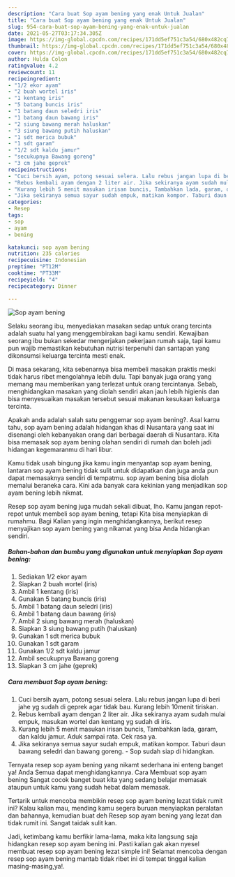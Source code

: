 ```yaml
---
description: "Cara buat Sop ayam bening yang enak Untuk Jualan"
title: "Cara buat Sop ayam bening yang enak Untuk Jualan"
slug: 954-cara-buat-sop-ayam-bening-yang-enak-untuk-jualan
date: 2021-05-27T03:17:34.305Z
image: https://img-global.cpcdn.com/recipes/171dd5ef751c3a54/680x482cq70/sop-ayam-bening-foto-resep-utama.jpg
thumbnail: https://img-global.cpcdn.com/recipes/171dd5ef751c3a54/680x482cq70/sop-ayam-bening-foto-resep-utama.jpg
cover: https://img-global.cpcdn.com/recipes/171dd5ef751c3a54/680x482cq70/sop-ayam-bening-foto-resep-utama.jpg
author: Hulda Colon
ratingvalue: 4.2
reviewcount: 11
recipeingredient:
- "1/2 ekor ayam"
- "2 buah wortel iris"
- "1 kentang iris"
- "5 batang buncis iris"
- "1 batang daun seledri iris"
- "1 batang daun bawang iris"
- "2 siung bawang merah haluskan"
- "3 siung bawang putih haluskan"
- "1 sdt merica bubuk"
- "1 sdt garam"
- "1/2 sdt kaldu jamur"
- "secukupnya Bawang goreng"
- "3 cm jahe geprek"
recipeinstructions:
- "Cuci bersih ayam, potong sesuai selera. Lalu rebus jangan lupa di beri jahe yg sudah di geprek agar tidak bau. Kurang lebih 10menit tiriskan."
- "Rebus kembali ayam dengan 2 liter air. Jika sekiranya ayam sudah mulai empuk, masukan wortel dan kentang yg sudah di iris."
- "Kurang lebih 5 menit masukan irisan buncis, Tambahkan lada, garam, dan kaldu jamur. Aduk sampai rata. Cek rasa ya."
- "Jika sekiranya semua sayur sudah empuk, matikan kompor. Taburi daun bawang seledri dan bawang goreng.  Sop sudah siap di hidangkan."
categories:
- Resep
tags:
- sop
- ayam
- bening

katakunci: sop ayam bening 
nutrition: 235 calories
recipecuisine: Indonesian
preptime: "PT12M"
cooktime: "PT33M"
recipeyield: "4"
recipecategory: Dinner

---
```



![Sop ayam bening](https://img-global.cpcdn.com/recipes/171dd5ef751c3a54/680x482cq70/sop-ayam-bening-foto-resep-utama.jpg)

Selaku seorang ibu, menyediakan masakan sedap untuk orang tercinta adalah suatu hal yang menggembirakan bagi kamu sendiri. Kewajiban seorang ibu bukan sekedar mengerjakan pekerjaan rumah saja, tapi kamu pun wajib memastikan kebutuhan nutrisi terpenuhi dan santapan yang dikonsumsi keluarga tercinta mesti enak.

Di masa  sekarang, kita sebenarnya bisa membeli masakan praktis meski tidak harus ribet mengolahnya lebih dulu. Tapi banyak juga orang yang memang mau memberikan yang terlezat untuk orang tercintanya. Sebab, menghidangkan masakan yang diolah sendiri akan jauh lebih higienis dan bisa menyesuaikan masakan tersebut sesuai makanan kesukaan keluarga tercinta. 



Apakah anda adalah salah satu penggemar sop ayam bening?. Asal kamu tahu, sop ayam bening adalah hidangan khas di Nusantara yang saat ini disenangi oleh kebanyakan orang dari berbagai daerah di Nusantara. Kita bisa memasak sop ayam bening olahan sendiri di rumah dan boleh jadi hidangan kegemaranmu di hari libur.

Kamu tidak usah bingung jika kamu ingin menyantap sop ayam bening, lantaran sop ayam bening tidak sulit untuk didapatkan dan juga anda pun dapat memasaknya sendiri di tempatmu. sop ayam bening bisa diolah memalui beraneka cara. Kini ada banyak cara kekinian yang menjadikan sop ayam bening lebih nikmat.

Resep sop ayam bening juga mudah sekali dibuat, lho. Kamu jangan repot-repot untuk membeli sop ayam bening, tetapi Kita bisa menyiapkan di rumahmu. Bagi Kalian yang ingin menghidangkannya, berikut resep menyajikan sop ayam bening yang nikamat yang bisa Anda hidangkan sendiri.

<!--inarticleads1-->

##### Bahan-bahan dan bumbu yang digunakan untuk menyiapkan Sop ayam bening:

1. Sediakan 1/2 ekor ayam
1. Siapkan 2 buah wortel (iris)
1. Ambil 1 kentang (iris)
1. Gunakan 5 batang buncis (iris)
1. Ambil 1 batang daun seledri (iris)
1. Ambil 1 batang daun bawang (iris)
1. Ambil 2 siung bawang merah (haluskan)
1. Siapkan 3 siung bawang putih (haluskan)
1. Gunakan 1 sdt merica bubuk
1. Gunakan 1 sdt garam
1. Gunakan 1/2 sdt kaldu jamur
1. Ambil secukupnya Bawang goreng
1. Siapkan 3 cm jahe (geprek)




<!--inarticleads2-->

##### Cara membuat Sop ayam bening:

1. Cuci bersih ayam, potong sesuai selera. Lalu rebus jangan lupa di beri jahe yg sudah di geprek agar tidak bau. Kurang lebih 10menit tiriskan.
1. Rebus kembali ayam dengan 2 liter air. Jika sekiranya ayam sudah mulai empuk, masukan wortel dan kentang yg sudah di iris.
1. Kurang lebih 5 menit masukan irisan buncis, Tambahkan lada, garam, dan kaldu jamur. Aduk sampai rata. Cek rasa ya.
1. Jika sekiranya semua sayur sudah empuk, matikan kompor. Taburi daun bawang seledri dan bawang goreng.  - Sop sudah siap di hidangkan.




Ternyata resep sop ayam bening yang nikamt sederhana ini enteng banget ya! Anda Semua dapat menghidangkannya. Cara Membuat sop ayam bening Sangat cocok banget buat kita yang sedang belajar memasak ataupun untuk kamu yang sudah hebat dalam memasak.

Tertarik untuk mencoba membikin resep sop ayam bening lezat tidak rumit ini? Kalau kalian mau, mending kamu segera buruan menyiapkan peralatan dan bahannya, kemudian buat deh Resep sop ayam bening yang lezat dan tidak rumit ini. Sangat taidak sulit kan. 

Jadi, ketimbang kamu berfikir lama-lama, maka kita langsung saja hidangkan resep sop ayam bening ini. Pasti kalian gak akan nyesel membuat resep sop ayam bening lezat simple ini! Selamat mencoba dengan resep sop ayam bening mantab tidak ribet ini di tempat tinggal kalian masing-masing,ya!.

